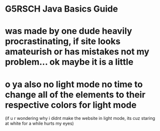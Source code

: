 # G5RSCH Java Basics Guide
# was made by one dude heavily procrastinating, if site looks amateurish or has mistakes not my problem... ok maybe it is a little
# o ya also no light mode no time to change all of the elements to their respective colors for light mode
(if u r wondering why i didnt make the website in light mode, its cuz staring at white for a while hurts my eyes)